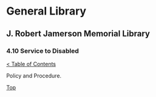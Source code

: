 [0]: ../README.md
[4.10]: service-to-disabled.md

# General Library
## J. Robert Jamerson Memorial Library
### 4.10 Service to Disabled
[< Table of Contents][0]

Policy and Procedure.

[Top][4.10]